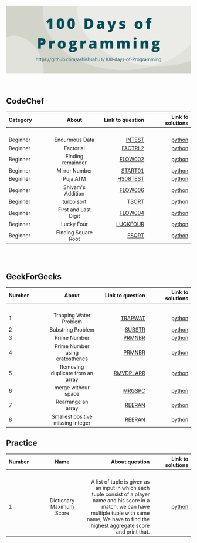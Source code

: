 ![](img/banner.png)
 
 <br>

## CodeChef
 

| Category    | About       | Link to question  | Link to solutions |
| :---        |    :----:   |          ---:     |          ---: |
| <img width=400/>     | <img width=400/>      | <img width=400/>      | <img width=400/>   |
| Beginner      | Enourmous Data       | [INTEST](https://www.codechef.com/problems/INTEST)      | [python](CodeChef/Biginner/enourmousData.py)   |
| Beginner      | Factorial     | [FACTRL2](https://www.codechef.com/problems/FCTRL2)      | [python](CodeChef/Biginner/factorial.py)   |
| Beginner      | Finding remainder      | [FLOW002](https://www.codechef.com/problems/FLOW002)      | [python](CodeChef/Biginner/findRem.py)   |
| Beginner      | Mirror Number       | [START01](https://www.codechef.com/problems/START01)      | [python](CodeChef/Biginner/mirrorNumber.py)   |
| Beginner      | Puja ATM       | [HS08TEST](https://www.codechef.com/problems/HS08TEST)      | [python](CodeChef/Biginner/pujaATM.py)   |
| Beginner      | Shivam's Addition      | [ FLOW006](https://www.codechef.com/problems/FLOW006)      | [python](CodeChef/Biginner/shivamAddition.py)   |
| Beginner      | turbo sort     | [ TSORT](https://www.codechef.com/problems/TSORT)      | [python](CodeChef/Biginner/turboSort.py)   |
| Beginner      | First and Last Digit   | [FLOW004](https://www.codechef.com/problems/FLOW004)      | [python](CodeChef/Biginner/firstAndLast.py)   |
| Beginner      | Lucky Four   | [LUCKFOUR](https://www.codechef.com/problems/LUCKFOUR)      | [python](CodeChef/Biginner/LuckyFour.py)   |
| Beginner      | Finding Square Root   | [FSQRT](https://www.codechef.com/problems/FSQRT)      | [python](CodeChef/Biginner/findingSqrt.py)   |

<br>
<br>

## GeekForGeeks
 

| Number    | About       | Link to question  | Link to solutions |
| :---        |    :----:   |          ---:     |          ---: |
| <img width=400/>     | <img width=400/>      | <img width=400/>      | <img width=400/>   |
| 1      | Trapping Water Problem       | [TRAPWAT](https://www.geeksforgeeks.org/trapping-rain-water/)      | [python](GFG/GFGproblemSet1/trappingRainWater.py)   |
| 2      | Substring Problem       | [SUBSTR](https://www.geeksforgeeks.org/program-print-substrings-given-string/)      | [python](GFG/GFGproblemSet1/substr.py)   |
| 3      | Prime Number     | [PRMNBR](https://www.geeksforgeeks.org/prime-numbers/)      | [python](GFG/GFGproblemSet1/primeNo.py)   |
| 4      | Prime Number using eratosthenes    | [PRMNBR](https://www.geeksforgeeks.org/prime-numbers/)      | [python](GFG/GFGproblemSet1/primeNoerat.py)   |
| 5      | Removing duplicate from an array    | [RMVDPLARR](https://www.geeksforgeeks.org/remove-duplicates-sorted-array/)      | [python](GFG/GFGproblemSet1/duplicateInArray.py)   |
| 6      | merge withour space    | [MRGSPC](https://www.geeksforgeeks.org/)      | [python](GFG/GFGproblemSet1/mergeWithourSpace.py)   |
| 7      | Rearrange an array   | [REERAN](https://www.geeksforgeeks.org/)      | [python](GFG/GFGproblemSet1/rearrange.py)   |
| 8      | Smallest positive missing integer    | [REERAN](https://www.geeksforgeeks.org/)      | [python](GFG/GFGproblemSet1/missingInt.py)   |

## Practice
 

| Number    | Name     | About question  | Link to solutions |
| :---        |    :----:   |          ---:     |          ---: |
| <img width=400/>     | <img width=400/>      | <img width=200/>      | <img width=400/>   |
| 1      | Dictionary Maximum Score       | A list of tuple is given as an input in which each tuple consist of a player name and his score in a match, we can have multiple tuple with same name, We have to find the highest aggregate score and print that.      | [python](practice/dicMax.py)   |